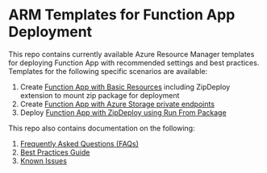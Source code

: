 # ARM Templates for Function App Deployment

This repo contains currently available Azure Resource Manager templates for deploying Function App with recommended settings and best practices. Templates for the following specific scenarios are available:

1. Create <a href="/function-app-basic-resources">Function App with Basic Resources</a> including ZipDeploy extension to mount zip package for deployment
2. Create <a href="/function-app-storage-private-endpoints">Function App with Azure Storage private endpoints</a>
3. Deploy <a href="/zip-deploy-run-from-package">Function App with ZipDeploy using Run From Package</a>

This repo also contains documentation on the following:

1. <a href="/documentation/FAQs.md">Frequently Asked Questions (FAQs)</a>
2. <a href="/documentation/best-practices.md">Best Practices Guide</a>
3. <a href="">Known Issues</a>
